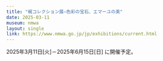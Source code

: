 ```yaml
---
title: "梶コレクション展―色彩の宝石、エマーユの美"
date: 2025-03-11
museum: nmwa
layout: single
link: https://www.nmwa.go.jp/jp/exhibitions/current.html
---
```


2025年3月11日[火]－2025年6月15日[日] に開催予定。
